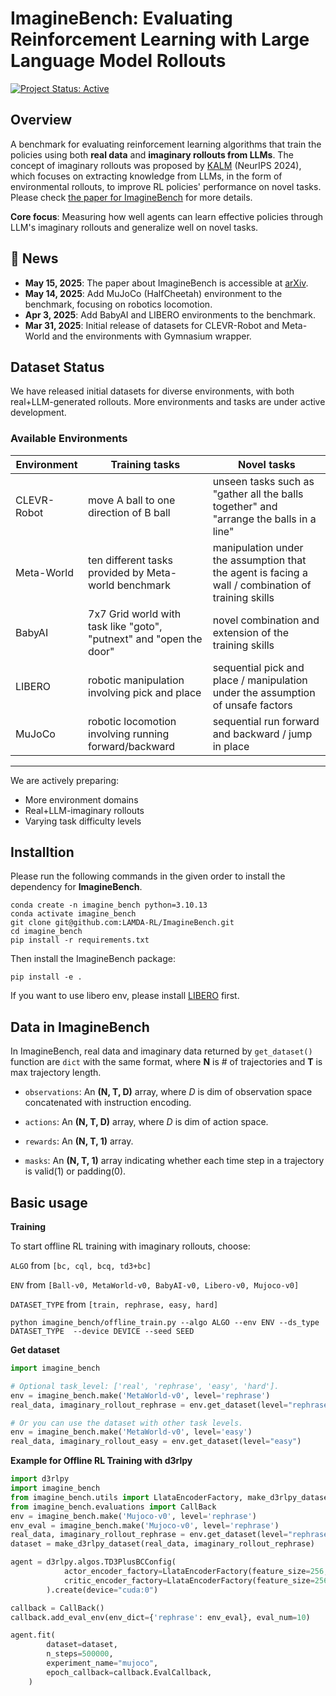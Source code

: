 <h1>ImagineBench: Evaluating Reinforcement Learning
with Large Language Model Rollouts</h1>

[![Project Status: Active](https://img.shields.io/badge/status-active-green)](https://github.com/LAMDA-RL/ImagineBench)

## Overview

A benchmark for evaluating reinforcement learning algorithms that train the policies using both **real data** and **imaginary rollouts from LLMs**. The concept of imaginary rollouts was proposed by [KALM](https://openreview.net/forum?id=tb1MlJCY5g) (NeurIPS 2024), which focuses on extracting knowledge from LLMs, in the form of environmental rollouts, to improve RL policies' performance on novel tasks. 
Please check [the paper for ImagineBench](https://arxiv.org/abs/2505.10010v1) for more details.

**Core focus**: Measuring how well agents can learn effective policies through LLM's imaginary rollouts and generalize well on novel tasks.


## 📢 News
- **May 15, 2025**: The paper about ImagineBench is accessible at [arXiv](https://arxiv.org/abs/2505.10010v1).
- **May 14, 2025**: Add MuJoCo (HalfCheetah) environment to the benchmark, focusing on robotics locomotion.
- **Apr 3, 2025**: Add BabyAI and LIBERO environments to the benchmark.
- **Mar 31, 2025**: Initial release of datasets for CLEVR-Robot and Meta-World and the environments with Gymnasium wrapper.


## Dataset Status


We have released initial datasets for diverse environments, with both real+LLM-generated rollouts.
More environments and tasks are under active development.

### Available Environments
| Environment | Training tasks                                                  | Novel tasks                                                                                        |
|-------------|-----------------------------------------------------------------|----------------------------------------------------------------------------------------------------|
| CLEVR-Robot | move A ball to one direction of B ball                          | unseen tasks such as "gather all the balls together" and "arrange the balls in a line"             |
| Meta-World  | ten different tasks provided by Meta-world benchmark            | manipulation under the assumption that the agent is facing a wall / combination of training skills |
| BabyAI      | 7x7 Grid world with task like "goto", "putnext" and "open the door" | novel combination and extension of the training skills                                             |
| LIBERO      | robotic manipulation involving pick and place                   | sequential pick and place / manipulation under the assumption of unsafe factors                    |
| MuJoCo      | robotic locomotion involving running forward/backward    | sequential run forward and backward / jump in place                                                |

---

We are actively preparing:

- More environment domains
- Real+LLM-imaginary rollouts
- Varying task difficulty levels

## Installtion

Please run the following commands in the given order to install the dependency for **ImagineBench**.

```
conda create -n imagine_bench python=3.10.13
conda activate imagine_bench
git clone git@github.com:LAMDA-RL/ImagineBench.git
cd imagine_bench
pip install -r requirements.txt
```
Then install the ImagineBench package:
```
pip install -e .
```
If you want to use libero env, please install [LIBERO](https://github.com/Lifelong-Robot-Learning/LIBERO) first.
## Data in ImagineBench
In ImagineBench, real data and imaginary data returned by `get_dataset()` function are `dict` with the same format, where **N** is # of trajectories and **T** is max trajectory length.

- `observations`: An **(N, T, D)** array, where *D* is dim of observation space concatenated with instruction encoding.

- `actions`: An **(N, T, D)** array, where *D* is dim of action space.

- `rewards`: An **(N, T, 1)** array.

- `masks`: An **(N, T, 1)** array indicating whether each time step in a trajectory is valid(1) or padding(0).

## Basic usage

**Training**

To start offline RL training with imaginary rollouts, choose:

`ALGO` from `[bc, cql, bcq, td3+bc]`

`ENV` from `[Ball-v0, MetaWorld-v0, BabyAI-v0, Libero-v0, Mujoco-v0]`

`DATASET_TYPE` from `[train, rephrase, easy, hard]`

```
python imagine_bench/offline_train.py --algo ALGO --env ENV --ds_type DATASET_TYPE  --device DEVICE --seed SEED
```

**Get dataset** 
```python
import imagine_bench

# Optional task_level: ['real', 'rephrase', 'easy', 'hard'].
env = imagine_bench.make('MetaWorld-v0', level='rephrase')
real_data, imaginary_rollout_rephrase = env.get_dataset(level="rephrase") 

# Or you can use the dataset with other task levels.
env = imagine_bench.make('MetaWorld-v0', level='easy')
real_data, imaginary_rollout_easy = env.get_dataset(level="easy")
```

**Example for Offline RL Training with d3rlpy** 
```python
import d3rlpy
import imagine_bench
from imagine_bench.utils import LlataEncoderFactory, make_d3rlpy_dataset
from imagine_bench.evaluations import CallBack
env = imagine_bench.make('Mujoco-v0', level='rephrase')
env_eval = imagine_bench.make('Mujoco-v0', level='rephrase')
real_data, imaginary_rollout_rephrase = env.get_dataset(level="rephrase") 
dataset = make_d3rlpy_dataset(real_data, imaginary_rollout_rephrase)

agent = d3rlpy.algos.TD3PlusBCConfig(
            actor_encoder_factory=LlataEncoderFactory(feature_size=256, hidden_size=256),
            critic_encoder_factory=LlataEncoderFactory(feature_size=256, hidden_size=256),
        ).create(device="cuda:0")

callback = CallBack()
callback.add_eval_env(env_dict={'rephrase': env_eval}, eval_num=10)

agent.fit(
        dataset=dataset,
        n_steps=500000,
        experiment_name="mujoco",
        epoch_callback=callback.EvalCallback,
    )
```